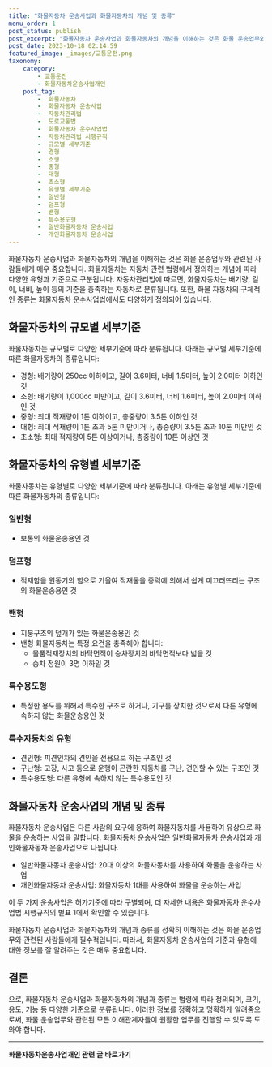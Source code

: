 ```yaml
---
title: "화물자동차 운송사업과 화물자동차의 개념 및 종류"
menu_order: 1
post_status: publish
post_excerpt: "화물자동차 운송사업과 화물자동차의 개념을 이해하는 것은 화물 운송업무와 관련된 사람들에게 매우 중요합니다. 화물자동차는 자동차 관련 법령에서 정의하는 개념에 따라 다양한 유형과 기준으로 구분됩니다. 자동차관리법에 따르면, 화물자동차는 배기량, 길이, 너비, 높이 등의 기준을 충족하는 자동차로 분류됩니다. 또한, 화물 자동차의 구체적인 종류는 화물자동차 운수사업법에서도 다양하게 정의되어 있습니다."
post_date: 2023-10-18 02:14:59
featured_image: _images/교통운전.png
taxonomy:
    category:
        - 교통운전
        - 화물자동차운송사업개인
    post_tag:
        -  화물자동차
        -  화물자동차 운송사업
        -  자동차관리법
        -  도로교통법
        -  화물자동차 운수사업법
        -  자동차관리법 시행규칙
        -  규모별 세부기준
        -  경형
        -  소형
        -  중형
        -  대형
        -  초소형
        -  유형별 세부기준
        -  일반형
        -  덤프형
        -  밴형
        -  특수용도형
        -  일반화물자동차 운송사업
        -  개인화물자동차 운송사업
---
```



화물자동차 운송사업과 화물자동차의 개념을 이해하는 것은 화물 운송업무와 관련된 사람들에게 매우 중요합니다. 화물자동차는 자동차 관련 법령에서 정의하는 개념에 따라 다양한 유형과 기준으로 구분됩니다. 자동차관리법에 따르면, 화물자동차는 배기량, 길이, 너비, 높이 등의 기준을 충족하는 자동차로 분류됩니다. 또한, 화물 자동차의 구체적인 종류는 화물자동차 운수사업법에서도 다양하게 정의되어 있습니다.

## 화물자동차의 규모별 세부기준
화물자동차는 규모별로 다양한 세부기준에 따라 분류됩니다. 아래는 규모별 세부기준에 따른 화물자동차의 종류입니다:

- 경형: 배기량이 250cc 이하이고, 길이 3.6미터, 너비 1.5미터, 높이 2.0미터 이하인 것
- 소형: 배기량이 1,000cc 미만이고, 길이 3.6미터, 너비 1.6미터, 높이 2.0미터 이하인 것
- 중형: 최대 적재량이 1톤 이하이고, 총중량이 3.5톤 이하인 것
- 대형: 최대 적재량이 1톤 초과 5톤 미만이거나, 총중량이 3.5톤 초과 10톤 미만인 것
- 초소형: 최대 적재량이 5톤 이상이거나, 총중량이 10톤 이상인 것

## 화물자동차의 유형별 세부기준
화물자동차는 유형별로 다양한 세부기준에 따라 분류됩니다. 아래는 유형별 세부기준에 따른 화물자동차의 종류입니다:

### 일반형
- 보통의 화물운송용인 것

### 덤프형
- 적재함을 원동기의 힘으로 기울여 적재물을 중력에 의해서 쉽게 미끄러뜨리는 구조의 화물운송용인 것

### 밴형
- 지붕구조의 덮개가 있는 화물운송용인 것
- 밴형 화물자동차는 특정 요건을 충족해야 합니다:
   - 물품적재장치의 바닥면적이 승차장치의 바닥면적보다 넓을 것
   - 승차 정원이 3명 이하일 것

### 특수용도형
- 특정한 용도를 위해서 특수한 구조로 하거나, 기구를 장치한 것으로서 다른 유형에 속하지 않는 화물운송용인 것

### 특수자동차의 유형
- 견인형: 피견인차의 견인을 전용으로 하는 구조인 것
- 구난형: 고장, 사고 등으로 운행이 곤란한 자동차를 구난, 견인할 수 있는 구조인 것
- 특수용도형: 다른 유형에 속하지 않는 특수용도인 것

## 화물자동차 운송사업의 개념 및 종류
화물자동차 운송사업은 다른 사람의 요구에 응하여 화물자동차를 사용하여 유상으로 화물을 운송하는 사업을 말합니다. 화물자동차 운송사업은 일반화물자동차 운송사업과 개인화물자동차 운송사업으로 나뉩니다.

- 일반화물자동차 운송사업: 20대 이상의 화물자동차를 사용하여 화물을 운송하는 사업
- 개인화물자동차 운송사업: 화물자동차 1대를 사용하여 화물을 운송하는 사업

이 두 가지 운송사업은 허가기준에 따라 구별되며, 더 자세한 내용은 화물자동차 운수사업법 시행규칙의 별표 1에서 확인할 수 있습니다.

화물자동차 운송사업과 화물자동차의 개념과 종류를 정확히 이해하는 것은 화물 운송업무와 관련된 사람들에게 필수적입니다. 따라서, 화물자동차 운송사업의 기준과 유형에 대한 정보를 잘 알려주는 것은 매우 중요합니다.

## 결론
으로, 화물자동차 운송사업과 화물자동차의 개념과 종류는 법령에 따라 정의되며, 크기, 용도, 기능 등 다양한 기준으로 분류됩니다. 이러한 정보를 정확하고 명확하게 알려줌으로써, 화물 운송업무와 관련된 모든 이해관계자들이 원활한 업무를 진행할 수 있도록 도와야 합니다.

<!-- wp:separator -->
<hr class="wp-block-separator has-alpha-channel-opacity"/>
<!-- /wp:separator -->

<!-- wp:group {"backgroundColor":"base","layout":{"type":"constrained"}} -->
<div class="wp-block-group has-base-background-color has-background"><!-- wp:paragraph {"align":"center","fontSize":"medium"} -->
<p class="has-text-align-center has-large-font-size"><strong>화물자동차운송사업개인 관련 글 바로가기</strong></p>
<!-- /wp:paragraph -->


<!-- wp:latest-posts
{"categories":[{"id":2053,"count":19,"description":"","link":"https://uknowlaw.com/category/%ed%99%94%eb%ac%bc%ec%9e%90%eb%8f%99%ec%b0%a8%ec%9a%b4%ec%86%a1%ec%82%ac%ec%97%85%ea%b0%9c%ec%9d%b8/","name":"화물자동차운송사업개인","slug":"화물자동차운송사업개인","taxonomy":"category","parent":0,"meta":[],"_links":{"self":[{"href":"https://uknowlaw.com/wp-json/wp/v2/categories/2053"}],"collection":[{"href":"https://uknowlaw.com/wp-json/wp/v2/categories"}],"about":[{"href":"https://uknowlaw.com/wp-json/wp/v2/taxonomies/category"}],"wp:post_type":[{"href":"https://uknowlaw.com/wp-json/wp/v2/posts?categories=2053"}],"curies":[{"name":"wp","href":"https://api.w.org/{rel}","templated":true}]}}],"postsToShow":100,"excerptLength":28,"postLayout":"grid","columns":2,"featuredImageAlign":"left","featuredImageSizeSlug":"large","fontSize":"small"} /--></div>
<!-- /wp:group -->